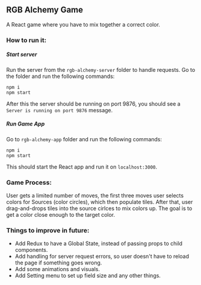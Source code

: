 ## RGB Alchemy Game
A React game where you have to mix together a correct color.

### How to run it:
##### Start server
Run the server from the `rgb-alchemy-server` folder to handle requests.
Go to the folder and run the following commands:
```
npm i
npm start
```
After this the server should be running on port 9876, you should see a `Server is running on port 9876` message.

##### Run Game App
Go to `rgb-alchemy-app` folder and run the following commands:
```
npm i
npm start
```
This should start the React app and run it on `localhost:3000`.

### Game Process:
User gets a limited number of moves, the first three moves user selects colors for Sources (color circles), which then populate tiles.
After that, user drag-and-drops tiles into the source cirlces to mix colors up.
The goal is to get a color close enough to the target color.

### Things to improve in future:
- Add Redux to have a Global State, instead of passing props to child components.
- Add handling for server request errors, so user doesn't have to reload the page if something goes wrong.
- Add some animations and visuals.
- Add Setting menu to set up field size and any other things.